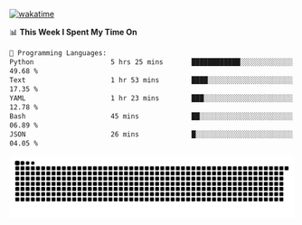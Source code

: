 [![wakatime](https://wakatime.com/badge/user/384f91c6-4eee-411f-8f3b-1b691f58a544.svg)](https://wakatime.com/@384f91c6-4eee-411f-8f3b-1b691f58a544)

<!--START_SECTION:waka-->
📊 **This Week I Spent My Time On** 

```text
💬 Programming Languages: 
Python                   5 hrs 25 mins       ████████████░░░░░░░░░░░░░   49.68 % 
Text                     1 hr 53 mins        ████░░░░░░░░░░░░░░░░░░░░░   17.35 % 
YAML                     1 hr 23 mins        ███░░░░░░░░░░░░░░░░░░░░░░   12.78 % 
Bash                     45 mins             ██░░░░░░░░░░░░░░░░░░░░░░░   06.89 % 
JSON                     26 mins             █░░░░░░░░░░░░░░░░░░░░░░░░   04.05 % 
```


<!--END_SECTION:waka-->

<picture>
  <source media="(prefers-color-scheme: dark)" srcset="https://raw.githubusercontent.com/fuwx295/fuwx295/output/github-contribution-grid-snake-dark.svg">
  <source media="(prefers-color-scheme: light)" srcset="https://raw.githubusercontent.com/fuwx295/fuwx295/output/github-contribution-grid-snake.svg">
  <img alt="github contribution grid snake animation" src="https://raw.githubusercontent.com/fuwx295/fuwx295/output/github-contribution-grid-snake.svg">
</picture>
